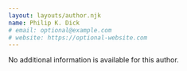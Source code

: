 ```yaml
---
layout: layouts/author.njk
name: Philip K. Dick
# email: optional@example.com
# website: https://optional-website.com
---
```

No additional information is available for this author.
